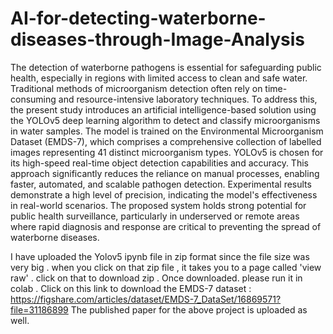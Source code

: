 # AI-for-detecting-waterborne-diseases-through-Image-Analysis
The detection of waterborne pathogens is essential for safeguarding public 
health, especially in regions with limited access to clean and safe water. 
Traditional methods of microorganism detection often rely on time-consuming 
and resource-intensive laboratory techniques. To address this, the present study 
introduces an artificial intelligence-based solution using the YOLOv5 deep 
learning algorithm to detect and classify microorganisms in water samples. The 
model is trained on the Environmental Microorganism Dataset (EMDS-7), which 
comprises a comprehensive collection of labelled images representing 41 distinct 
microorganism types. YOLOv5 is chosen for its high-speed real-time object 
detection capabilities and accuracy. This approach significantly reduces the 
reliance on manual processes, enabling faster, automated, and scalable pathogen 
detection. Experimental results demonstrate a high level of precision, indicating 
the model's effectiveness in real-world scenarios. The proposed system holds 
strong potential for public health surveillance, particularly in underserved or 
remote areas where rapid diagnosis and response are critical to preventing the 
spread of waterborne diseases. 

I have uploaded the Yolov5 ipynb file in zip format since the file size was very big . when you click on that zip file , it takes you to a page called 'view raw' . click on that to download zip . Once downloaded.
please run it in colab . 
Click on this link to download the EMDS-7 dataset : https://figshare.com/articles/dataset/EMDS-7_DataSet/16869571?file=31186899
The published paper for the above project is uploaded as well.
